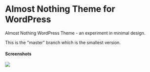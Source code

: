 Almost Nothing Theme for WordPress
=======================

Almost Nothing WordPress Theme - an experiment in minimal design.

This is the "master" branch which is the smallest version.

#### Screenshots

![](https://dl.dropboxusercontent.com/u/2758854/wp-smallest.png)
